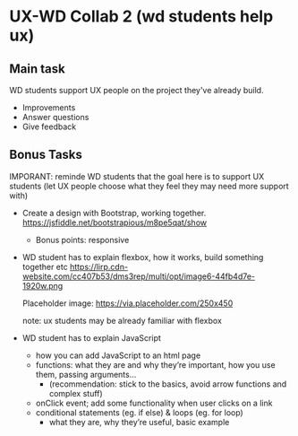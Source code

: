 # UX-WD Collab 2 (wd students help ux)

## Main task

WD students support UX people on the project they've already build.
- Improvements
- Answer questions
- Give feedback


## Bonus Tasks

IMPORANT: reminde WD students that the goal here is to support UX students (let UX people choose what they feel they may need more support with)

- Create a design with Bootstrap, working together.
https://jsfiddle.net/bootstrapious/m8pe5qat/show

  - Bonus points: responsive

- WD student has to explain flexbox, how it works, build something together etc
  https://lirp.cdn-website.com/cc407b53/dms3rep/multi/opt/image6-44fb4d7e-1920w.png

  Placeholder image: 
  https://via.placeholder.com/250x450
  
  note: ux students may be already familiar with flexbox

- WD student has to explain JavaScript
  - how you can add JavaScript to an html page
  - functions: what they are and why they’re important, how you use them, passing arguments...
    - (recommendation: stick to the basics, avoid arrow functions and complex stuff)
  - onClick event; add some functionality when user clicks on a link
  - conditional statements (eg. if else) & loops (eg. for loop)
    - what they are, why they’re useful, basic example


